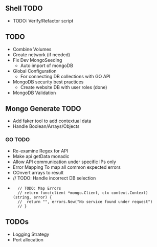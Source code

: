 ## Shell TODO
* TODO: Verify/Refactor script

## TODO
* Combine Volumes
* Create network (if needed)
* Fix Dev MongoSeeding
    - Auto import of mongoDB
* Global Configuration
    - For connecting DB collections with GO API
* MongoDB security best practices
    - Create website DB with user roles (done)
* MongoDB Validation

## Mongo Generate TODO
* Add faker tool to add contextual data
* Handle Boolean/Arrays/Objects

### GO TODO
* Re-examine Regex for API
* Make api getData monadic
* Allow API communication under specific IPs only
* Error Mapping To map all common expected errors
* COnvert arrays to result
* // TODO: Handle incorrect DB selection
* 		// TODO: Map Errors
		// return func(client *mongo.Client, ctx context.Context) (string, error) {
		// 	return "", errors.New("No service found under request")
		// }

## TODOs
* Logging Strategy
* Port allocation